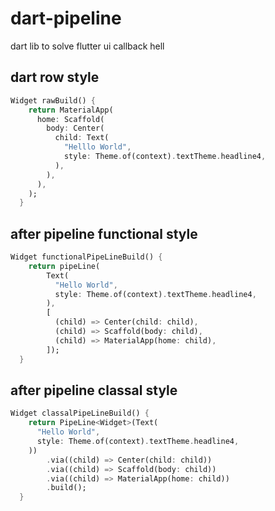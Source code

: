 # dart-pipeline
dart lib to solve flutter ui callback hell

## dart row style
```dart
Widget rawBuild() {
    return MaterialApp(
      home: Scaffold(
        body: Center(
          child: Text(
            "Helllo World",
            style: Theme.of(context).textTheme.headline4,
          ),
        ),
      ),
    );
  }
```

## after pipeline functional style
```dart
Widget functionalPipeLineBuild() {
    return pipeLine(
        Text(
          "Hello World",
          style: Theme.of(context).textTheme.headline4,
        ),
        [
          (child) => Center(child: child),
          (child) => Scaffold(body: child),
          (child) => MaterialApp(home: child),
        ]);
  }
```

## after pipeline classal style
```dart
Widget classalPipeLineBuild() {
    return PipeLine<Widget>(Text(
      "Hello World",
      style: Theme.of(context).textTheme.headline4,
    ))
        .via((child) => Center(child: child))
        .via((child) => Scaffold(body: child))
        .via((child) => MaterialApp(home: child))
        .build();
  }
```

